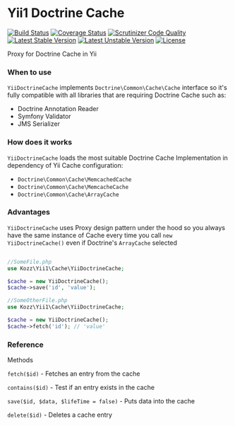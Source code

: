 Yii1 Doctrine Cache
======================

[![Build Status](https://travis-ci.org/urakozz/php-yii-doctrine-cache.svg?branch=master)](https://travis-ci.org/urakozz/php-yii-doctrine-cache)
[![Coverage Status](https://coveralls.io/repos/urakozz/php-yii-doctrine-cache/badge.png)](https://coveralls.io/r/urakozz/php-yii-doctrine-cache)
[![Scrutinizer Code Quality](https://scrutinizer-ci.com/g/urakozz/php-yii-doctrine-cache/badges/quality-score.png?b=master)](https://scrutinizer-ci.com/g/urakozz/php-yii-doctrine-cache/?branch=master)
[![Latest Stable Version](https://poser.pugx.org/kozz/yii-doctrine-cache/v/stable.svg)](https://packagist.org/packages/kozz/yii-doctrine-cache)
[![Latest Unstable Version](https://poser.pugx.org/kozz/yii-doctrine-cache/v/unstable.svg)](https://packagist.org/packages/kozz/yii-doctrine-cache)
[![License](http://img.shields.io/packagist/l/kozz/yii-doctrine-cache.svg)](https://packagist.org/packages/kozz/yii-doctrine-cache)

Proxy for Doctrine Cache in Yii

### When to use

```YiiDoctrineCache``` implements ```Doctrine\Common\Cache\Cache``` interface 
so it's fully compatible with all libraries that are requiring Doctrine Cache such as:

- Doctrine Annotation Reader
- Symfony Validator
- JMS Serializer

### How does it works

```YiiDoctrineCache``` loads the most suitable Doctrine Cache Implementation 
in dependency of Yii Cache configuration:

- ```Doctrine\Common\Cache\MemcachedCache```
- ```Doctrine\Common\Cache\MemcacheCache```
- ```Doctrine\Common\Cache\ArrayCache```

### Advantages

```YiiDoctrineCache``` uses Proxy design pattern under the hood 
so you always have the same instance of Cache every time you call ```new YiiDoctrineCache()``` 
even if Doctrine's ```ArrayCache``` selected

```php

//SomeFile.php
use Kozz\Yii1\Cache\YiiDoctrineCache;

$cache = new YiiDoctrineCache();
$cache->save('id', 'value');

//SomeOtherFile.php
use Kozz\Yii1\Cache\YiiDoctrineCache;

$cache = new YiiDoctrineCache();
$cache->fetch('id'); // 'value'


```

### Reference

Methods

```fetch($id)``` - Fetches an entry from the cache

```contains($id)``` - Test if an entry exists in the cache

```save($id, $data, $lifeTime = false)``` - Puts data into the cache

```delete($id)``` - Deletes a cache entry

